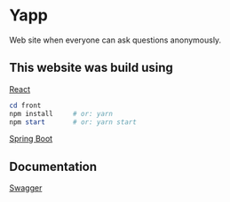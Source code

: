 # Yapp

Web site when everyone can ask questions anonymously.

## This website was build using

[React](https://react.dev/)

```powershell
cd front
npm install     # or: yarn
npm start       # or: yarn start
```

[Spring Boot](https://spring.io/projects/spring-boot)

## Documentation

[Swagger](http://localhost:8081/swagger-ui/index.html#/)
